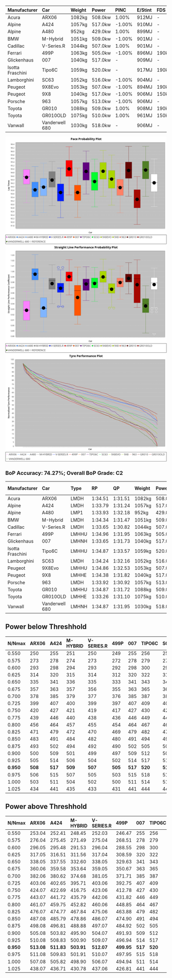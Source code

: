 | Manufacturer     | Car            | Weight | Power   | PINC    | E/Stint | FDS     |
|:-|:-|:-|:-|:-|:-|:-|
| Acura            | ARX06          | 1082kg | 508.0kw | 1.00%   | 912MJ   |    -    |
| Alpine           | A424           | 1057kg | 517.0kw | -1.00%  | 910MJ   |    -    |
| Alpine           | A480           | 952kg  | 429.0kw | 1.00%   | 899MJ   |    -    |
| BMW              | M-Hybrid       | 1051kg | 509.0kw | -1.00%  | 901MJ   |    -    |
| Cadillac         | V-Series.R     | 1044kg | 507.0kw | 1.00%   | 901MJ   |    -    |
| Ferrari          | 499P           | 1063kg | 505.0kw | -1.00%  | 896MJ   | 190kph  |
| Glickenhaus      | 007            | 1040kg | 517.0kw |    -    | 909MJ   |    -    |
| Isotta Fraschini | Tipo6C         | 1059kg | 520.0kw |    -    | 917MJ   | 190kph  |
| Lamborghini      | SC63           | 1052kg | 516.0kw | -1.00%  | 904MJ   |    -    |
| Peugeot          | 9X8Evo         | 1053kg | 507.0kw | -1.00%  | 894MJ   | 190kph  |
| Peugeot          | 9X8            | 1040kg | 517.0kw | -1.00%  | 906MJ   | 150kph  |
| Porsche          | 963            | 1057kg | 513.0kw | -1.00%  | 906MJ   |    -    |
| Toyota           | GR010          | 1088kg | 509.0kw | 1.00%   | 908MJ   | 190kph  |
| Toyota           | GR010OLD       | 1075kg | 510.0kw | 1.00%   | 961MJ   | 150kph  |
| Vanwall          | Vanderwell 680 | 1030kg | 518.0kw |    -    | 906MJ   |    -    |

![PACECHART](./IMG/ACOMETHOD.png)
![STRAIGHTLINEPERFORMANCECHART](./IMG/ACOMETHOD_sp.png)
![TYREPERFORMANCECHART](./IMG/ACOMETHOD_tw.png)

### BoP Accuracy: 74.27%; Overall BoP Grade: C2
| Manufacturer     | Car            | Type  | RP      | QP      | Weight | Power¹  | Threshhold | PINC    | Power²   | E/Stint | AVG Vmax  | FDS     | RDLC | L/Stint | BOP-Grade | Model Accuracy | Model Points | Match%  | SimDiff |
|:-|:-|:-|:-|:-|:-|:-|:-|:-|:-|:-|:-|:-|:-|:-|:-|:-|:-|:-|:-|
| Acura            | ARX06          | LMDH  | 1:34.51 | 1:31.51 | 1082kg | 508.0kw | 210.0kph   | 1.00%   | 513.10kw |  912MJ  | 294.22kph |    -    | 0.99 | 40      | +B2       | 100.00%        | 996          | 82.81%  | #       |
| Alpine           | A424           | LMDH  | 1:33.79 | 1:31.24 | 1057kg | 517.0kw | 210.0kph   | -1.00%  | 511.80kw |  910MJ  | 306.06kph |    -    | 1.00 | 40      | -C2       | 100.00%        | 870          | 74.09%  | #       |
| Alpine           | A480           | LMP1  | 1:33.93 | 1:32.18 |  952kg | 429.0kw | 210.0kph   | 1.00%   | 433.30kw |  899MJ  | 294.50kph |    -    | 0.98 | 37      | -B1       | 96.26%         | 1337         | 85.16%  | ±0.13s  |
| BMW              | M-Hybrid       | LMDH  | 1:34.34 | 1:31.47 | 1051kg | 509.0kw | 210.0kph   | -1.00%  | 503.90kw |  901MJ  | 302.81kph |    -    | 1.01 | 40      | ~A1       | 100.00%        | 1914         | 97.65%  | #       |
| Cadillac         | V-Series.R     | LMDH  | 1:33.65 | 1:30.82 | 1044kg | 507.0kw | 210.0kph   | 1.00%   | 512.10kw |  901MJ  | 301.94kph |    -    | 1.02 | 40      | -D1       | 98.03%         | 3773         | 68.38%  | ±0.10s  |
| Ferrari          | 499P           | LMHHU | 1:34.96 | 1:31.95 | 1063kg | 505.0kw | 210.0kph   | -1.00%  | 500.00kw |  896MJ  | 303.68kph | 190kph  | 1.02 | 40      | +C2       | 100.00%        | 4212         | 70.24%  | ±0.73s  |
| Glickenhaus      | 007            | LMHNH | 1:33.65 | 1:31.73 | 1040kg | 517.0kw | 210.0kph   |    -    | 517.00kw |  909MJ  | 300.65kph |    -    | 0.96 | 40      | -D1       | 98.78%         | 1936         | 68.05%  | ±1.26s  |
| Isotta Fraschini | Tipo6C         | LMHHU | 1:34.87 | 1:33.57 | 1059kg | 520.0kw | 210.0kph   |    -    | 520.00kw |  917MJ  | 303.94kph | 190kph  | 1.04 | 40      | +Ω1       | 100.00%        | 105          | 39.53%  | #       |
| Lamborghini      | SC63           | LMDH  | 1:34.24 | 1:32.16 | 1052kg | 516.0kw | 210.0kph   | -1.00%  | 510.80kw |  904MJ  | 303.40kph |    -    | 1.03 | 40      | ~A1       | 100.00%        | 597          | 98.76%  | #       |
| Peugeot          | 9X8Evo         | LMHHU | 1:34.86 | 1:32.53 | 1053kg | 507.0kw | 210.0kph   | -1.00%  | 501.90kw |  894MJ  | 304.41kph | 190kph  | 1.00 | 40      | +E2       | 100.00%        | 463          | 52.17%  | #       |
| Peugeot          | 9X8            | LMHHE | 1:34.38 | 1:31.82 | 1040kg | 517.0kw | 210.0kph   | -1.00%  | 511.80kw |  906MJ  | 302.40kph | 150kph  | 1.03 | 40      | ~A1       | 99.48%         | 4559         | 100.00% | ±0.94s  |
| Porsche          | 963            | LMDH  | 1:33.92 | 1:30.92 | 1057kg | 513.0kw | 210.0kph   | -1.00%  | 507.90kw |  906MJ  | 303.23kph |    -    | 1.00 | 40      | -B2       | 99.21%         | 10753        | 83.08%  | ±0.27s  |
| Toyota           | GR010          | LMHHU | 1:34.87 | 1:31.72 | 1088kg | 509.0kw | 210.0kph   | 1.00%   | 514.10kw |  908MJ  | 302.90kph | 190kph  | 1.00 | 40      | +C1       | 99.54%         | 3271         | 76.83%  | ±1.05s  |
| Toyota           | GR010OLD       | LMHHE | 1:33.26 | 1:31.10 | 1075kg | 510.0kw | 210.0kph   | 1.00%   | 515.10kw |  961MJ  | 302.20kph | 150kph  | 1.02 | 40      | -Ω1       | 100.00%        | 730          | 42.94%  | ±0.56s  |
| Vanwall          | Vanderwell 680 | LMHNH | 1:34.87 | 1:31.95 | 1030kg | 518.0kw | 210.0kph   |    -    | 518.00kw |  906MJ  | 298.68kph |    -    | 1.02 | 40      | +C2       | 98.54%         | 541          | 74.35%  | ±0.02s  |

## Power below Threshhold
| N/Nmax    | ARX06   | A424    | M-HYBRID | V-SERIES.R | 499P    | 007     | TIPO6C  | SC63    | 9X8EVO  | 9X8     | 963     | GR010   | GR010OLD | VANDERWELL 680 | ​     | RPM      | A480       |
|:-|:-|:-|:-|:-|:-|:-|:-|:-|:-|:-|:-|:-|:-|:-|:-|:-|:-|
|  0.550    |  250    |  255    |  251     |  250       |  249    |  255    |  256    |  254    |  250    |  255    |  253    |  251    |  251     |  255           |  ​    |   --     |  0.00      |
|  0.575    |  273    |  278    |  274     |  273       |  272    |  278    |  279    |  277    |  273    |  278    |  276    |  274    |  274     |  278           |  ​    |   --     |  0.00      |
|  0.600    |  293    |  298    |  294     |  293       |  292    |  298    |  300    |  298    |  293    |  298    |  296    |  294    |  295     |  299           |  ​    |   --     |  0.00      |
|  0.625    |  314    |  320    |  315     |  314       |  312    |  320    |  322    |  319    |  314    |  320    |  317    |  315    |  316     |  321           |  ​    |   --     |  0.00      |
|  0.650    |  335    |  341    |  336     |  335       |  333    |  341    |  343    |  340    |  335    |  341    |  338    |  336    |  337     |  342           |  ​    |   --     |  0.00      |
|  0.675    |  357    |  363    |  357     |  356       |  355    |  363    |  365    |  362    |  356    |  363    |  360    |  357    |  358     |  364           |  ​    |   --     |  0.00      |
|  0.700    |  378    |  385    |  379     |  377       |  376    |  385    |  387    |  384    |  377    |  385    |  382    |  379    |  380     |  386           |  ​    |   --     |  0.00      |
|  0.725    |  399    |  407    |  400     |  399       |  397    |  407    |  409    |  406    |  399    |  407    |  403    |  400    |  401     |  407           |  ​    |   --     |  0.00      |
|  0.750    |  420    |  427    |  421     |  419       |  417    |  427    |  430    |  427    |  419    |  427    |  424    |  421    |  422     |  428           |  ​    |   --     |  0.00      |
|  0.775    |  439    |  446    |  440     |  438       |  436    |  446    |  449    |  446    |  438    |  446    |  443    |  440    |  441     |  447           |  ​    |  5000    |  253.06    |
|  0.800    |  456    |  464    |  457     |  455       |  454    |  464    |  467    |  463    |  455    |  464    |  461    |  457    |  458     |  465           |  ​    |  5500    |  299.07    |
|  0.825    |  471    |  479    |  472     |  470       |  469    |  479    |  482    |  478    |  470    |  479    |  476    |  472    |  473     |  480           |  ​    |  6000    |  334.08    |
|  0.850    |  483    |  491    |  484     |  482       |  480    |  491    |  494    |  490    |  482    |  491    |  487    |  484    |  485     |  492           |  ​    |  6500    |  377.09    |
|  0.875    |  493    |  502    |  494     |  492       |  490    |  502    |  505    |  501    |  492    |  502    |  498    |  494    |  495     |  503           |  ​    |  7000    |  421.10    |
|  0.900    |  500    |  509    |  501     |  499       |  497    |  509    |  512    |  508    |  499    |  509    |  505    |  501    |  502     |  510           |  ​    |  7500    |  432.10    |
|  0.925    |  505    |  514    |  506     |  504       |  502    |  514    |  517    |  513    |  504    |  514    |  510    |  506    |  507     |  515           |  ​    |  8000    |  428.10    |
| **0.950** | **508** | **517** | **509**  | **507**    | **505** | **517** | **520** | **516** | **507** | **517** | **513** | **509** | **510**  | **518**        | **​** | **8500** | **431.10** |
|  0.975    |  506    |  515    |  507     |  505       |  503    |  515    |  518    |  514    |  505    |  515    |  511    |  507    |  508     |  516           |  ​    |  9000    |  216.05    |
|  1.000    |  503    |  511    |  504     |  502       |  500    |  511    |  514    |  510    |  502    |  511    |  507    |  504    |  505     |  512           |  ​    |   --     |  0.00      |
|  1.025    |  434    |  441    |  435     |  433       |  431    |  441    |  444    |  441    |  433    |  441    |  438    |  435    |  436     |  442           |  ​    |   --     |  0.00      |

## Power above Threshhold
| N/Nmax    | ARX06      | A424       | M-HYBRID   | V-SERIES.R | 499P       | 007     | TIPO6C  | SC63       | 9X8EVO     | 9X8        | 963        | GR010      | GR010OLD   | VANDERWELL 680 | ​     | RPM      | A480       |
|:-|:-|:-|:-|:-|:-|:-|:-|:-|:-|:-|:-|:-|:-|:-|:-|:-|:-|
|  0.550    |  253.04    |  252.41    |  248.45    |  252.03    |  246.47    |  255    |  256    |  251.41    |  247.46    |  252.41    |  250.43    |  253.04    |  254.05    |  255           |  ​    |   --     |  0.00      |
|  0.575    |  276.04    |  275.45    |  271.49    |  275.04    |  268.51    |  278    |  279    |  274.45    |  270.50    |  275.45    |  273.47    |  276.05    |  277.05    |  278           |  ​    |   --     |  0.00      |
|  0.600    |  296.05    |  295.48    |  291.53    |  296.04    |  288.55    |  298    |  300    |  295.49    |  290.54    |  295.48    |  293.50    |  297.05    |  297.06    |  299           |  ​    |   --     |  0.00      |
|  0.625    |  317.05    |  316.51    |  311.56    |  317.04    |  308.59    |  320    |  322    |  316.52    |  310.58    |  316.51    |  314.54    |  318.06    |  319.06    |  321           |  ​    |   --     |  0.00      |
|  0.650    |  338.05    |  337.55    |  332.60    |  338.05    |  329.63    |  341    |  343    |  337.56    |  331.61    |  337.55    |  335.57    |  339.06    |  340.07    |  342           |  ​    |   --     |  0.00      |
|  0.675    |  360.06    |  359.58    |  353.64    |  359.05    |  350.67    |  363    |  365    |  358.59    |  352.65    |  359.58    |  356.61    |  361.06    |  362.07    |  364           |  ​    |   --     |  0.00      |
|  0.700    |  382.06    |  380.62    |  374.68    |  381.05    |  371.71    |  385    |  387    |  380.63    |  373.69    |  380.62    |  377.65    |  383.07    |  383.07    |  386           |  ​    |   --     |  0.00      |
|  0.725    |  403.06    |  402.65    |  395.71    |  403.06    |  392.75    |  407    |  409    |  401.66    |  394.73    |  402.65    |  399.68    |  404.07    |  405.08    |  407           |  ​    |   --     |  0.00      |
|  0.750    |  424.07    |  422.69    |  416.75    |  423.06    |  412.78    |  427    |  430    |  422.70    |  414.77    |  422.69    |  419.72    |  425.07    |  426.08    |  428           |  ​    |   --     |  0.00      |
|  0.775    |  443.07    |  441.72    |  435.79    |  442.06    |  431.82    |  446    |  449    |  441.73    |  433.80    |  441.72    |  438.75    |  444.08    |  445.09    |  447           |  ​    |  5000    |  253.06    |
|  0.800    |  461.07    |  459.75    |  452.82    |  460.06    |  448.85    |  464    |  467    |  458.75    |  450.84    |  459.75    |  455.78    |  462.08    |  463.09    |  465           |  ​    |  5500    |  299.07    |
|  0.825    |  476.07    |  474.77    |  467.84    |  475.06    |  463.88    |  479    |  482    |  473.78    |  465.86    |  474.77    |  470.81    |  477.08    |  478.09    |  480           |  ​    |  6000    |  334.08    |
|  0.850    |  487.08    |  485.79    |  478.86    |  486.07    |  474.90    |  491    |  494    |  485.80    |  476.88    |  485.79    |  482.83    |  488.09    |  489.09    |  492           |  ​    |  6500    |  377.09    |
|  0.875    |  498.08    |  496.81    |  488.88    |  497.07    |  484.92    |  502    |  505    |  495.82    |  486.90    |  496.81    |  492.84    |  499.09    |  500.10    |  503           |  ​    |  7000    |  421.10    |
|  0.900    |  505.08    |  503.82    |  495.90    |  504.07    |  491.93    |  509    |  512    |  502.83    |  493.92    |  503.82    |  499.86    |  506.09    |  507.10    |  510           |  ​    |  7500    |  432.10    |
|  0.925    |  510.08    |  508.83    |  500.90    |  509.07    |  496.94    |  514    |  517    |  507.84    |  498.92    |  508.83    |  504.86    |  511.09    |  512.10    |  515           |  ​    |  8000    |  428.10    |
| **0.950** | **513.08** | **511.83** | **503.91** | **512.07** | **499.95** | **517** | **520** | **510.84** | **501.93** | **511.83** | **507.87** | **514.09** | **515.10** | **518**        | **​** | **8500** | **431.10** |
|  0.975    |  511.08    |  509.83    |  501.91    |  510.07    |  497.95    |  515    |  518    |  508.84    |  499.93    |  509.83    |  505.87    |  512.09    |  513.10    |  516           |  ​    |  9000    |  216.05    |
|  1.000    |  507.08    |  505.82    |  498.90    |  506.07    |  494.94    |  511    |  514    |  505.83    |  496.92    |  505.82    |  502.86    |  508.09    |  509.10    |  512           |  ​    |   --     |  0.00      |
|  1.025    |  438.07    |  436.71    |  430.78    |  437.06    |  426.81    |  441    |  444    |  436.72    |  428.79    |  436.71    |  433.74    |  439.08    |  440.09    |  442           |  ​    |   --     |  0.00      |
